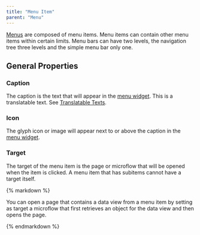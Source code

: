 ```yaml
---
title: "Menu Item"
parent: "Menu"
---
```



[Menus](Menu) are composed of menu items. Menu items can contain other menu items within certain limits. Menu bars can have two levels, the navigation tree three levels and the simple menu bar only one.

## General Properties

### Caption

The caption is the text that will appear in the [menu widget](Menu+Widgets). This is a translatable text. See [Translatable Texts](Translatable+Texts).

### Icon

The glyph icon or image will appear next to or above the caption in the [menu widget](Menu+Widgets).

### Target

The target of the menu item is the page or microflow that will be opened when the item is clicked. A menu item that has subitems cannot have a target itself.

<div class="alert alert-success">{% markdown %}

You can open a page that contains a data view from a menu item by setting as target a microflow that first retrieves an object for the data view and then opens the page.

{% endmarkdown %}</div>
